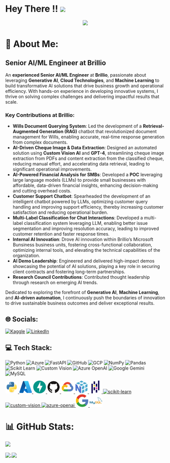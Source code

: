<h1>
Hey There !!
<img src="https://media.giphy.com/media/hvRJCLFzcasrR4ia7z/giphy.gif" width="50px"/>
</h1>

<p align="center">
  <img src="https://capsule-render.vercel.app/api?animation=fadeIn&type=waving&color=gradient&height=100"/>
</p>

# 💫 About Me:
## Senior AI/ML Engineer at Brillio

An **experienced Senior AI/ML Engineer** at **Brillio**, passionate about leveraging **Generative AI**, **Cloud Technologies**, and **Machine Learning** to build transformative AI solutions that drive business growth and operational efficiency. With hands-on experience in developing innovative systems, I thrive on solving complex challenges and delivering impactful results that scale.

### Key Contributions at Brillio:
- **Wills Document Querying System**: Led the development of a **Retrieval-Augmented Generation (RAG)** chatbot that revolutionized document management for Wills, enabling accurate, real-time response generation from complex documents.
- **AI-Driven Cheque Image & Data Extraction**: Designed an automated solution using **Custom Vision AI** and **GPT-4**, streamlining cheque image extraction from PDFs and content extraction from the classified cheque, reducing manual effort, and accelerating data retrieval, leading to significant operational improvements.
- **AI-Powered Financial Analysis for SMBs**: Developed a **POC** leveraging large language models (LLMs) to provide small businesses with affordable, data-driven financial insights, enhancing decision-making and cutting overhead costs.
- **Customer Support Chatbot**: Spearheaded the development of an intelligent chatbot powered by LLMs, optimizing customer query handling and improving support efficiency, thereby increasing customer satisfaction and reducing operational burden.
- **Multi-Label Classification for Chat Interactions**: Developed a multi-label classification system leveraging LLM, enabling better issue segmentation and improving resolution accuracy, leading to improved customer retention and faster response times.
- **Internal AI Innovation**: Drove AI innovation within Brillio’s Microsoft Bunsiness business units, fostering cross-functional collaboration, optimizing internal tools, and elevating the technical capabilities of the organization.
- **AI Demo Leadership**: Engineered and delivered high-impact demos showcasing the potential of AI solutions, playing a key role in securing client contracts and fostering long-term partnerships.
- **Research Council Contributions**: Contributed thought leadership through research on emerging AI trends.

Dedicated to exploring the forefront of **Generative AI**, **Machine Learning**, and **AI-driven automation**, I continuously push the boundaries of innovation to drive sustainable business outcomes and deliver exceptional results.




## 🌐 Socials:
[![Kaggle](https://img.shields.io/badge/-Kaggle-%23430098.svg?logo=Kaggle&logoColor=white)](https://www.kaggle.com/ramitpaul)
[![LinkedIn](https://img.shields.io/badge/LinkedIn-%230077B5.svg?logo=linkedin&logoColor=white)](https://www.linkedin.com/in/ramitpaul/)

## 💻 Tech Stack:
![Python](https://img.shields.io/badge/python-3670A0?style=for-the-badge&logo=python&logoColor=ffdd54)
![Azure](https://img.shields.io/badge/Azure-%230072B1.svg?style=for-the-badge&logo=azure&logoColor=white)
![FastAPI](https://img.shields.io/badge/FastAPI-%23FFFFFF.svg?style=for-the-badge&logo=fastapi&logoColor=black)
![GitHub](https://img.shields.io/badge/GitHub-%23121011.svg?style=for-the-badge&logo=github&logoColor=white)
![GCP](https://img.shields.io/badge/GCP-%234285F4.svg?style=for-the-badge&logo=google-cloud&logoColor=white)
![NumPy](https://img.shields.io/badge/NumPy-%23013243.svg?style=for-the-badge&logo=numpy&logoColor=white)
![Pandas](https://img.shields.io/badge/Pandas-%23150458.svg?style=for-the-badge&logo=pandas&logoColor=white)
![Scikit Learn](https://img.shields.io/badge/scikit--learn-%23F7931E.svg?style=for-the-badge&logo=scikit-learn&logoColor=white)
![Custom Vision](https://img.shields.io/badge/Custom%20Vision-%2300B0C6.svg?style=for-the-badge&logo=microsoft&logoColor=white)
![Azure OpenAI](https://img.shields.io/badge/Azure%20OpenAI-%23000000.svg?style=for-the-badge&logo=microsoft&logoColor=white)
![Google Gemini](https://img.shields.io/badge/Google%20Gemini-%23000000.svg?style=for-the-badge&logo=google&logoColor=white)
![MySQL](https://img.shields.io/badge/MySQL-%2300f.svg?style=for-the-badge&logo=mysql&logoColor=white)

<p align="left"> 
  <a href="https://www.python.org" target="_blank" rel="noreferrer">
    <img src="https://raw.githubusercontent.com/devicons/devicon/master/icons/python/python-original.svg" alt="python" width="40" height="40"/>
  </a>
  <a href="https://azure.microsoft.com/" target="_blank" rel="noreferrer">
    <img src="https://raw.githubusercontent.com/devicons/devicon/master/icons/azure/azure-original.svg" alt="azure" width="40" height="40"/>
  </a>
  <a href="https://fastapi.tiangolo.com/" target="_blank" rel="noreferrer">
    <img src="https://raw.githubusercontent.com/devicons/devicon/master/icons/fastapi/fastapi-original.svg" alt="fastapi" width="40" height="40"/>
  </a>
  <a href="https://github.com" target="_blank" rel="noreferrer">
    <img src="https://raw.githubusercontent.com/devicons/devicon/master/icons/github/github-original.svg" alt="github" width="40" height="40"/>
  </a>
  <a href="https://cloud.google.com/" target="_blank" rel="noreferrer">
    <img src="https://raw.githubusercontent.com/devicons/devicon/master/icons/googlecloud/googlecloud-original.svg" alt="gcp" width="40" height="40"/>
  </a>
  <a href="https://numpy.org/" target="_blank" rel="noreferrer">
    <img src="https://raw.githubusercontent.com/devicons/devicon/master/icons/numpy/numpy-original.svg" alt="numpy" width="40" height="40"/>
  </a>
  <a href="https://pandas.pydata.org/" target="_blank" rel="noreferrer">
    <img src="https://raw.githubusercontent.com/devicons/devicon/master/icons/pandas/pandas-original.svg" alt="pandas" width="40" height="40"/>
  </a>
  <a href="https://scikit-learn.org/" target="_blank" rel="noreferrer">
    <img src="https://raw.githubusercontent.com/devicons/devicon/master/icons/scikit-learn/scikit-learn-original.svg" alt="scikit-learn" width="40" height="40"/>
  </a>
  <a href="https://azure.microsoft.com/en-us/services/cognitive-services/custom-vision-service/" target="_blank" rel="noreferrer">
    <img src="https://raw.githubusercontent.com/devicons/devicon/master/icons/microsoft/microsoft-original.svg" alt="custom-vision" width="40" height="40"/>
  </a>
  <a href="https://openai.microsoft.com/" target="_blank" rel="noreferrer">
    <img src="https://raw.githubusercontent.com/devicons/devicon/master/icons/microsoft/microsoft-original.svg" alt="azure-openai" width="40" height="40"/>
  </a>
  <a href="https://www.google.com/search?q=google+gemini" target="_blank" rel="noreferrer">
    <img src="https://raw.githubusercontent.com/devicons/devicon/master/icons/google/google-original.svg" alt="google-gemini" width="40" height="40"/>
  </a>
  <a href="https://www.mysql.com/" target="_blank" rel="noreferrer">
    <img src="https://raw.githubusercontent.com/devicons/devicon/master/icons/mysql/mysql-original-wordmark.svg" alt="mysql" width="40" height="40"/>
  </a>
</p>


# 📊 GitHub Stats:
![](https://github-readme-streak-stats.herokuapp.com/?user=RamitPaul95&theme=radical&hide_border=false)<br/>

<div>
  <a href="https://github.com/RamitPaul95">
    <img align="center" height="170" src="https://github-readme-stats.vercel.app/api/top-langs/?username=RamitPaul95&layout=compact&langs_count=16&theme=dracula"/>
    <img align="center" src="https://github-readme-stats.vercel.app/api?username=RamitPaul95&show_icons=true&theme=dracula&include_all_commits=true&count_private=true&hide=issues"/>
  </a>
</div>



